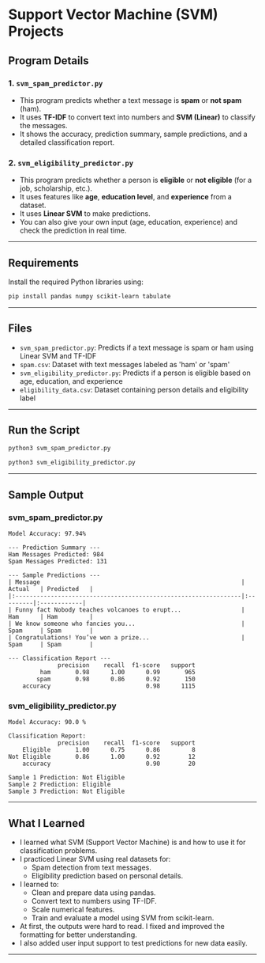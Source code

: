 # Support Vector Machine (SVM) Projects

## Program Details

### 1. `svm_spam_predictor.py`

- This program predicts whether a text message is **spam** or **not spam** (ham).
- It uses **TF-IDF** to convert text into numbers and **SVM (Linear)** to classify the messages.
- It shows the accuracy, prediction summary, sample predictions, and a detailed classification report.

### 2. `svm_eligibility_predictor.py`

- This program predicts whether a person is **eligible** or **not eligible** (for a job, scholarship, etc.).
- It uses features like **age**, **education level**, and **experience** from a dataset.
- It uses **Linear SVM** to make predictions.
- You can also give your own input (age, education, experience) and check the prediction in real time.

---

## Requirements

Install the required Python libraries using:

```bash
pip install pandas numpy scikit-learn tabulate
```
---

## Files

- `svm_spam_predictor.py`: Predicts if a text message is spam or ham using Linear SVM and TF-IDF
- `spam.csv`:	Dataset with text messages labeled as 'ham' or 'spam'
- `svm_eligibility_predictor.py`:	Predicts if a person is eligible based on age, education, and experience
- `eligibility_data.csv`:	Dataset containing person details and eligibility label

---

## Run the Script 
```bash
python3 svm_spam_predictor.py
```
```bash
python3 svm_eligibility_predictor.py
```
---

## Sample Output

### svm_spam_predictor.py
```
Model Accuracy: 97.94%

--- Prediction Summary ---
Ham Messages Predicted: 984
Spam Messages Predicted: 131

--- Sample Predictions ---
| Message                                                         | Actual   | Predicted   |
|:----------------------------------------------------------------|:---------|:------------|
| Funny fact Nobody teaches volcanoes to erupt...                 | Ham      | Ham         |
| We know someone who fancies you...                              | Spam     | Spam        |
| Congratulations! You’ve won a prize...                          | Spam     | Spam        |

--- Classification Report ---
              precision    recall  f1-score   support
         ham       0.98      1.00      0.99       965
        spam       0.98      0.86      0.92       150
    accuracy                           0.98      1115
```
### svm_eligibility_predictor.py
```
Model Accuracy: 90.0 %

Classification Report:
              precision    recall  f1-score   support
    Eligible       1.00      0.75      0.86         8
Not Eligible       0.86      1.00      0.92        12
    accuracy                           0.90        20

Sample 1 Prediction: Not Eligible
Sample 2 Prediction: Eligible
Sample 3 Prediction: Not Eligible
```
---

## What I Learned

* I learned what SVM (Support Vector Machine) is and how to use it for classification problems.
* I practiced Linear SVM using real datasets for:
  * Spam detection from text messages.
  * Eligibility prediction based on personal details.
* I learned to:
  * Clean and prepare data using pandas.
  * Convert text to numbers using TF-IDF.
  * Scale numerical features.
  * Train and evaluate a model using SVM from scikit-learn.
* At first, the outputs were hard to read. I fixed and improved the formatting for better understanding.
* I also added user input support to test predictions for new data easily.
  
---
